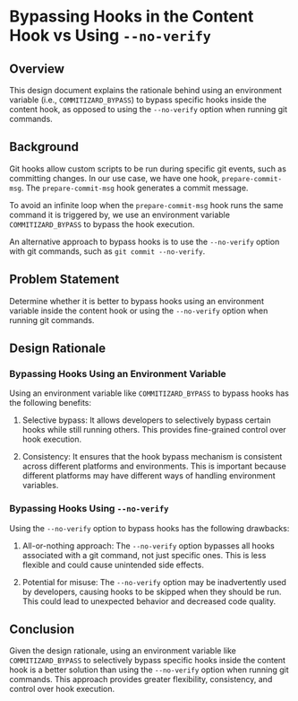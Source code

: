 # Bypassing Hooks in the Content Hook vs Using `--no-verify`

## Overview

This design document explains the rationale behind using an environment variable (i.e., `COMMITIZARD_BYPASS`) to bypass specific hooks inside the content hook, as opposed to using the `--no-verify` option when running git commands.

## Background

Git hooks allow custom scripts to be run during specific git events, such as committing changes. In our use case, we have one hook, `prepare-commit-msg`. The `prepare-commit-msg` hook generates a commit message.

To avoid an infinite loop when the `prepare-commit-msg` hook runs the same command it is triggered by, we use an environment variable `COMMITIZARD_BYPASS` to bypass the hook execution.

An alternative approach to bypass hooks is to use the `--no-verify` option with git commands, such as `git commit --no-verify`.

## Problem Statement

Determine whether it is better to bypass hooks using an environment variable inside the content hook or using the `--no-verify` option when running git commands.

## Design Rationale

### Bypassing Hooks Using an Environment Variable

Using an environment variable like `COMMITIZARD_BYPASS` to bypass hooks has the following benefits:

1. Selective bypass: It allows developers to selectively bypass certain hooks while still running others. This provides fine-grained control over hook execution.

2. Consistency: It ensures that the hook bypass mechanism is consistent across different platforms and environments. This is important because different platforms may have different ways of handling environment variables.

### Bypassing Hooks Using `--no-verify`

Using the `--no-verify` option to bypass hooks has the following drawbacks:

1. All-or-nothing approach: The `--no-verify` option bypasses all hooks associated with a git command, not just specific ones. This is less flexible and could cause unintended side effects.

2. Potential for misuse: The `--no-verify` option may be inadvertently used by developers, causing hooks to be skipped when they should be run. This could lead to unexpected behavior and decreased code quality.

## Conclusion

Given the design rationale, using an environment variable like `COMMITIZARD_BYPASS` to selectively bypass specific hooks inside the content hook is a better solution than using the `--no-verify` option when running git commands. This approach provides greater flexibility, consistency, and control over hook execution.
